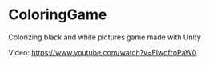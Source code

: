 # ColoringGame
Colorizing black and white pictures game made with Unity

Video: https://www.youtube.com/watch?v=EIwofroPaW0
